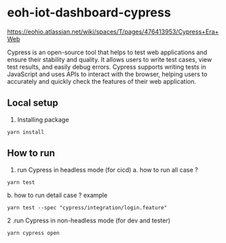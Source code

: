 # eoh-iot-dashboard-cypress
https://eohio.atlassian.net/wiki/spaces/T/pages/476413953/Cypress+Era+Web

Cypress is an open-source tool that helps to test web applications and ensure their stability and quality. It allows users to write test cases, view test results, and easily debug errors. Cypress supports writing tests in JavaScript and uses APIs to interact with the browser, helping users to accurately and quickly check the features of their web application.

## Local setup
1. Installing package
```
yarn install
```

## How to run
1. run Cypress in headless mode (for cicd)
a. how to run all case ?

```
yarn test
```

b. how to run detail case ?
example

```
yarn test --spec "cypress/integration/login.feature"
```
2 .run Cypress in non-headless mode (for dev and tester)

```
yarn cypress open
```

